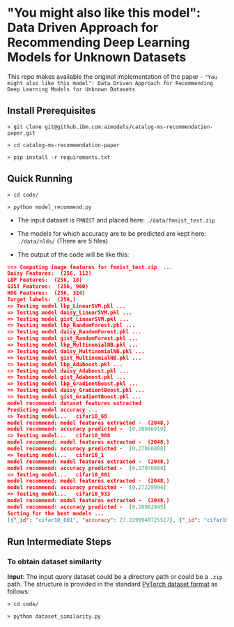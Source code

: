 # "You might also like this model": Data Driven Approach for Recommending Deep Learning Models for Unknown Datasets

This repo makes available the original implementation of the paper - `"You might also like this model": Data Driven Approach for Recommending Deep Learning Models for Unknown Datasets`

## Install Prerequisites

```
> git clone git@github.ibm.com:aimodels/catalog-ms-recommendation-paper.git

> cd catalog-ms-recommendation-paper

> pip install -r requirements.txt
```

## Quick Running

```
> cd code/

> python model_recommend.py
```

- The input dataset is `FMNIST` and placed here: `./data/fmnist_test.zip`

- The models for which accuracy are to be predicted are kept here: `./data/nlds/` (There are 5 files)

- The output of the code will be like this:

```json
==> Computing image features for fmnist_test.zip  ...
Daisy Features:  (256, 112)
LBP Features:  (256, 18)
GIST Features:  (256, 960)
HOG Features:  (256, 324)
Target labels:  (256,)
=> Testing model lbp_LinearSVM.pkl ...
=> Testing model daisy_LinearSVM.pkl ...
=> Testing model gist_LinearSVM.pkl ...
=> Testing model lbp_RandomForest.pkl ...
=> Testing model daisy_RandomForest.pkl ...
=> Testing model gist_RandomForest.pkl ...
=> Testing model lbp_MultinomialNB.pkl ...
=> Testing model daisy_MultinomialNB.pkl ...
=> Testing model gist_MultinomialNB.pkl ...
=> Testing model lbp_Adaboost.pkl ...
=> Testing model daisy_Adaboost.pkl ...
=> Testing model gist_Adaboost.pkl ...
=> Testing model lbp_GradientBoost.pkl ...
=> Testing model daisy_GradientBoost.pkl ...
=> Testing model gist_GradientBoost.pkl ...
model recommend: dataset features extracted
Predicting model accuracy ... 
=> Testing model...   cifar10_68
model recommend: model features extracted -  (2048,)
model recommend: accuracy predicted -  [0.26946919]
=> Testing model...   cifar10_908
model recommend: model features extracted -  (2048,)
model recommend: accuracy predicted -  [0.27060888]
=> Testing model...   cifar10_1
model recommend: model features extracted -  (2048,)
model recommend: accuracy predicted -  [0.27076088]
=> Testing model...   cifar10_801
model recommend: model features extracted -  (2048,)
model recommend: accuracy predicted -  [0.27229994]
=> Testing model...   cifar10_933
model recommend: model features extracted -  (2048,)
model recommend: accuracy predicted -  [0.26962945]
Sorting for the best models ... 
[{"_id": "cifar10_801", "accuracy": 27.2299940725517}, {"_id": "cifar10_1", "accuracy": 27.076087560274477}, {"_id": "cifar10_908", "accuracy": 27.060888232986326}, {"_id": "cifar10_933", "accuracy": 26.962945414430774}, {"_id": "cifar10_68", "accuracy": 26.946919074586763}]
```

## Run Intermediate Steps

### To obtain dataset similarity

**Input**: The input query dataset could be a directory path or could be a `.zip` path. The structure is provided in the standard [PyTorch dataset format](https://pytorch.org/docs/stable/torchvision/datasets.html) as follows:



```
> cd code/

> python dataset_similarity.py
```